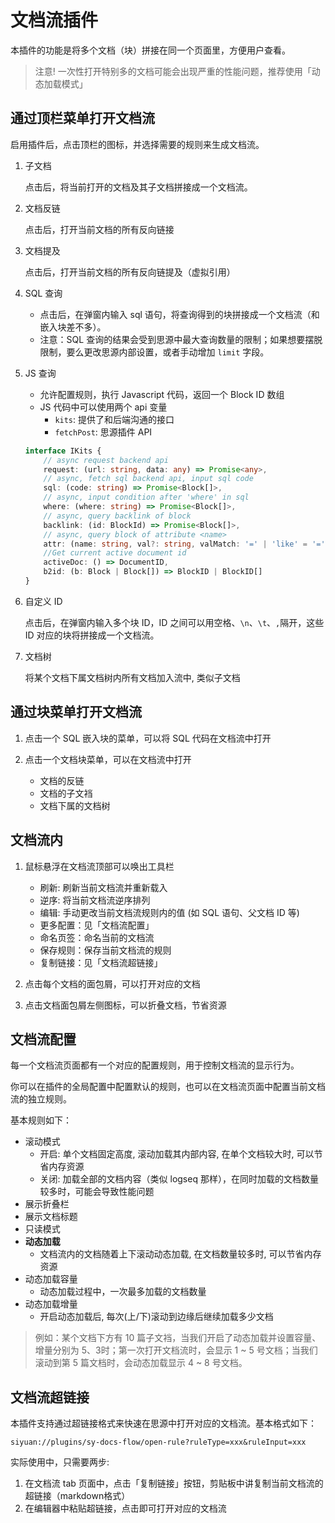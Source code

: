 # 文档流插件

本插件的功能是将多个文档（块）拼接在同一个页面里，方便用户查看。

> 注意! 一次性打开特别多的文档可能会出现严重的性能问题，推荐使用「动态加载模式」

## 通过顶栏菜单打开文档流

启用插件后，点击顶栏的图标，并选择需要的规则来生成文档流。

1. 子文档

    点击后，将当前打开的文档及其子文档拼接成一个文档流。

2. 文档反链

    点击后，打开当前文档的所有反向链接

3. 文档提及

    点击后，打开当前文档的所有反向链提及（虚拟引用）


4. SQL 查询

    - 点击后，在弹窗内输入 sql 语句，将查询得到的块拼接成一个文档流（和嵌入块差不多）。
    - 注意：SQL 查询的结果会受到思源中最大查询数量的限制；如果想要摆脱限制，要么更改思源内部设置，或者手动增加 `limit` 字段。

5. JS 查询

    - 允许配置规则，执行 Javascript 代码，返回一个 Block ID 数组
    - JS 代码中可以使用两个 api 变量
      - `kits`: 提供了和后端沟通的接口
      - `fetchPost`: 思源插件 API
    ```ts
    interface IKits {
        // async request backend api
        request: (url: string, data: any) => Promise<any>,
        // async, fetch sql backend api, input sql code
        sql: (code: string) => Promise<Block[]>,
        // async, input condition after 'where' in sql
        where: (where: string) => Promise<Block[]>,
        // async, query backlink of block
        backlink: (id: BlockId) => Promise<Block[]>,
        // async, query block of attribute <name>
        attr: (name: string, val?: string, valMatch: '=' | 'like' = '=') => Promise<Block[]>,
        //Get current active document id
        activeDoc: () => DocumentID,
        b2id: (b: Block | Block[]) => BlockID | BlockID[]
    }
    ```

6. 自定义 ID

    点击后，在弹窗内输入多个块 ID，ID 之间可以用空格、`\n`、`\t`、`,`隔开，这些 ID 对应的块将拼接成一个文档流。

7. 文档树

    将某个文档下属文档树内所有文档加入流中, 类似子文档

## 通过块菜单打开文档流

1. 点击一个 SQL 嵌入块的菜单，可以将 SQL 代码在文档流中打开

2. 点击一个文档块菜单，可以在文档流中打开

    - 文档的反链
    - 文档的子文裆
    - 文档下属的文档树

## 文档流内

1. 鼠标悬浮在文档流顶部可以唤出工具栏

    - 刷新: 刷新当前文档流并重新载入
    - 逆序: 将当前文档流逆序排列
    - 编辑: 手动更改当前文档流规则内的值 (如 SQL 语句、父文档 ID 等)
    - 更多配置：见「文档流配置」
    - 命名页签：命名当前的文档流
    - 保存规则：保存当前文档流的规则
    - 复制链接：见「文档流超链接」

2. 点击每个文档的面包屑，可以打开对应的文档
3. 点击文档面包屑左侧图标，可以折叠文档，节省资源

## 文档流配置

每一个文档流页面都有一个对应的配置规则，用于控制文档流的显示行为。

你可以在插件的全局配置中配置默认的规则，也可以在文档流页面中配置当前文档流的独立规则。

基本规则如下：

- 滚动模式
  - 开启: 单个文档固定高度, 滚动加载其内部内容, 在单个文档较大时, 可以节省内存资源
  - 关闭: 加载全部的文档内容（类似 logseq 那样），在同时加载的文档数量较多时，可能会导致性能问题
- 展示折叠栏
- 展示文档标题
- 只读模式
- **动态加载**
  - 文档流内的文档随着上下滚动动态加载, 在文档数量较多时, 可以节省内存资源
- 动态加载容量
  - 动态加载过程中，一次最多加载的文档数量
- 动态加载增量
  - 开启动态加载后, 每次(上/下)滚动到边缘后继续加载多少文档

> 例如：某个文档下方有 10 篇子文裆，当我们开启了动态加载并设置容量、增量分别为 5、3时；第一次打开文档流时，会显示 1 ~ 5 号文档；当我们滚动到第 5 篇文档时，会动态加载显示 4 ~ 8 号文档。

## 文档流超链接

本插件支持通过超链接格式来快速在思源中打开对应的文档流。基本格式如下：

```
siyuan://plugins/sy-docs-flow/open-rule?ruleType=xxx&ruleInput=xxx
```

实际使用中，只需要两步:

1. 在文档流 tab 页面中，点击「复制链接」按钮，剪贴板中讲复制当前文档流的超链接（markdown格式）
2. 在编辑器中粘贴超链接，点击即可打开对应的文档流


